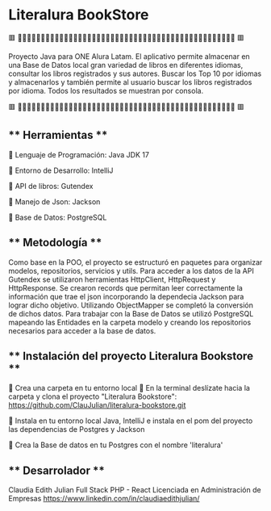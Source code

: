 # Literalura BookStore


🟥 🔸🔸🔸🔸🔸🔸🔸🔸🔸🔸🔸🔸🔸🔸🔸🔸🔸🔸🔸🔸🔸🔸🔸🔸🔸🔸🔸🔸🔸🔸🔸🔸🔸🔸🔸🔸🔸🔸🔸🔸🔸🔸🔸🔸🔸🔸🔸 🟥

Proyecto Java para ONE Alura Latam. 
El aplicativo permite almacenar en una Base de Datos local gran variedad de libros en diferentes idiomas, consultar los libros registrados y sus autores. Buscar los Top 10 por idiomas y almacenarlos y también permite al usuario buscar los libros registrados por idioma. Todos los resultados se muestran por consola.

🟥 🔸🔸🔸🔸🔸🔸🔸🔸🔸🔸🔸🔸🔸🔸🔸🔸🔸🔸🔸🔸🔸🔸🔸🔸🔸🔸🔸🔸🔸🔸🔸🔸🔸🔸🔸🔸🔸🔸🔸🔸🔸🔸🔸🔸🔸🔸🔸 🟥

## ** Herramientas **

🔧 Lenguaje de Programación: Java JDK 17

🔧 Entorno de Desarrollo: IntelliJ

🔧 API de libros: Gutendex

🔧 Manejo de Json: Jackson

🔧 Base de Datos: PostgreSQL

## ** Metodología **

Como base en la POO, el proyecto se estructuró en paquetes para organizar modelos, repositorios, servicios y utils.
Para acceder a los datos de la API Gutendex se utilizaron herramientas HttpClient, HttpRequest y HttpResponse.
Se crearon records que permitan leer correctamente la información que trae el json incorporando la dependecia Jackson para lograr dicho objetivo. 
Utilizando ObjectMapper se completó la conversión de dichos datos.
Para trabajar con la Base de Datos se utilizó PostgreSQL mapeando las Entidades en la carpeta modelo y creando los repositorios necesarios para acceder a la base de datos.



## ** Instalación del proyecto Literalura Bookstore **

🔑 Crea una carpeta en tu entorno local
🔑 En la terminal deslízate hacia la carpeta y clona el proyecto "Literalura Bookstore":
https://github.com/ClauJulian/literalura-bookstore.git

🔑 Instala en tu entorno local Java, IntelliJ e instala en el pom del proyecto las dependencias de Postgres y Jackson

🔑 Crea la Base de datos en tu Postgres con el nombre 'literalura'

## ** Desarrolador **
Claudia Edith Julian Full Stack PHP - React Licenciada en Administración de Empresas https://www.linkedin.com/in/claudiaedithjulian/